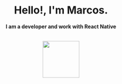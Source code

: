  <div align="center">
  <h1>Hello!, I'm Marcos.</h1>
  <p><b>I am a developer and work with React Native</b></p>
  <br>
  <img width=100px src='https://upload.wikimedia.org/wikipedia/commons/thumb/a/a7/React-icon.svg/1200px-React-icon.svg.png' />
</div>

